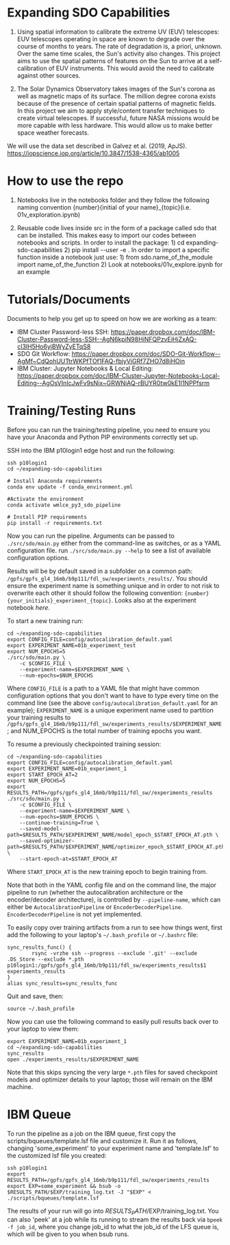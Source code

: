 # Expanding SDO Capabilities

1) Using spatial information to calibrate the extreme UV (EUV) telescopes: EUV telescopes operating in space are known to degrade over the course of months to years. The rate of degradation is, a priori, unknown. Over the same time scales, the Sun's activity also changes. This project aims to use the spatial patterns of features on the Sun to arrive at a self-calibration of EUV instruments. This would avoid the need to calibrate against other sources.

2) The Solar Dynamics Observatory takes images of the Sun's corona as well as magnetic maps of its surface. The million degree corona exists because of the presence of certain spatial patterns of magnetic fields. In this project we aim to apply style/content transfer techniques to create virtual telescopes. If successful, future NASA missions would be more capable with less hardware. This would allow us to make better space weather forecasts.

We will use the data set described in Galvez et al. (2019, ApJS).
https://iopscience.iop.org/article/10.3847/1538-4365/ab1005

# How to use the repo

1) Notebooks live in the notebooks folder and they follow the following naming convention {number}{initial of your name}_{topic}(i.e. 01v_exploration.ipynb)

2) Reusable code lives inside src in the form of a package called sdo that can be installed. This makes easy to import our codes between notebooks and scripts. 
    In order to install the package:
        1) cd expanding-sdo-capabilities
        2) pip install --user -e .
    In order to import a specific function inside a notebook just use:
        1) from sdo.name_of_the_module import name_of_the_function
        2) Look at notebooks/01v_explore.ipynb for an example


# Tutorials/Documents

Documents to help you get up to speed on how we are working as a team:

* IBM Cluster Password-less SSH: https://paper.dropbox.com/doc/IBM-Cluster-Password-less-SSH--AgN6kpiN98HiNFQPzvEiHjZxAQ-cl3lH5Ho6yjBWyZyETqS8
* SDO Git Workflow: https://paper.dropbox.com/doc/SDO-Git-Workflow--AgMf~CdQohUUTtrWKPfTOf1FAQ-fbjyVjGRf7ZHO7d8iHOin
* IBM Cluster: Jupyter Notebooks & Local Editing: https://paper.dropbox.com/doc/IBM-Cluster-Jupyter-Notebooks-Local-Editing--AgOsVInIcJwFv9sNix~GRWNiAQ-rBUYR0tw0kE1l1NPPfsrm

# Training/Testing Runs

Before you can run the training/testing pipeline, you need to ensure you have your Anaconda and Python PIP environments correctly set up.

SSH into the IBM p10login1 edge host and run the following:

```
ssh p10login1
cd ~/expanding-sdo-capabilities

# Install Anaconda requirements
conda env update -f conda_environment.yml

#Activate the environment
conda activate wmlce_py3_sdo_pipeline

# Install PIP requirements
pip install -r requirements.txt
```

Now you can run the pipeline. Arguments can be passed to `./src/sdo/main.py` either from the command-line as switches, or as a YAML configuration file. run `./src/sdo/main.py --help` to see a list of available configuration options.

Results will be by default saved in a subfolder on a common path: `/gpfs/gpfs_gl4_16mb/b9p111/fdl_sw/experiments_results/`. You should ensure the experiment name is something unique and in order to not risk to overwrite each other it should follow the following convention:
`{number}{your_initials}_experiment_{topic}`. Looks also at the experiment notebook *here*.

To start a new training run:

```
cd ~/expanding-sdo-capabilities
export CONFIG_FILE=config/autocalibration_default.yaml
export EXPERIMENT_NAME=01b_experiment_test
export NUM_EPOCHS=5
./src/sdo/main.py \
    -c $CONFIG_FILE \
    --experiment-name=$EXPERIMENT_NAME \
    --num-epochs=$NUM_EPOCHS
```

Where `CONFIG_FILE` is a path to a YAML file that might have common configuration options
that you don't want to have to type every time on the command line (see the above
`config/autocalibration_default.yaml` for an example); `EXPERIMENT_NAME` is a unique
experiment name used to partition your training results to 
`/gpfs/gpfs_gl4_16mb/b9p111/fdl_sw/experiments_results/$EXPERIMENT_NAME`;
and NUM_EPOCHS is the total number of training epochs you want.

To resume a previously checkpointed training session:

```
cd ~/expanding-sdo-capabilities
export CONFIG_FILE=config/autocalibration_default.yaml
export EXPERIMENT_NAME=01b_experiment_1
export START_EPOCH_AT=2
export NUM_EPOCHS=5
export RESULTS_PATH=/gpfs/gpfs_gl4_16mb/b9p111/fdl_sw//experiments_results
./src/sdo/main.py \
    -c $CONFIG_FILE \
    --experiment-name=$EXPERIMENT_NAME \
    --num-epochs=$NUM_EPOCHS \
    --continue-training=True \
    --saved-model-path=$RESULTS_PATH/$EXPERIMENT_NAME/model_epoch_$START_EPOCH_AT.pth \
    --saved-optimizer-path=$RESULTS_PATH/$EXPERIMENT_NAME/optimizer_epoch_$START_EPOCH_AT.pth \
    --start-epoch-at=$START_EPOCH_AT
```

Where `START_EPOCH_AT` is the new training epoch to begin training from.

Note that both in the YAML config file and on the command line, the major pipeline to run
(whether the autocalibration architecture or the encoder/decoder architecture), is controlled
by `--pipeline-name`, which can either be `AutocalibrationPipeline` or `EncoderDecoderPipeline`.
`EncoderDecoderPipeline` is not yet implemented.

To easily copy over training artifacts from a run to see how things went, first add the following
to your laptop's `~/.bash_profile` or `~/.bashrc` file:

```
sync_results_func() {
        rsync -vrzhe ssh --progress --exclude '.git' --exclude .DS_Store --exclude *.pth p10login1:/gpfs/gpfs_gl4_16mb/b9p111/fdl_sw/experiments_results$1 experiments_results
}
alias sync_results=sync_results_func
```

Quit and save, then:

```
source ~/.bash_profile
```

Now you can use the following command to easily pull results back over to your laptop to view them:

```
export EXPERIMENT_NAME=01b_experiment_1
cd ~/expanding-sdo-capabilities
sync_results
open ./experiments_results/$EXPERIMENT_NAME
```

Note that this skips syncing the very large `*.pth` files for saved checkpoint models and optimizer
details to your laptop; those will remain on the IBM machine.

# IBM Queue

To run the pipeline as a job on the IBM queue, first copy the scripts/bqueues/template.lsf file and customize it. Run it as follows, changing 'some_experiment' to your experiment name and 'template.lsf' to the customized lsf
file you created:

```
ssh p10login1
export RESULTS_PATH=/gpfs/gpfs_gl4_16mb/b9p111/fdl_sw/experiments_results
export EXP=some_experiment && bsub -o $RESULTS_PATH/$EXP/training_log.txt -J "$EXP" < ./scripts/bqueues/template.lsf
```

The results of your run will go into $RESULTS_PATH/$EXP/training_log.txt. You can also 'peek' at a job while its running to stream the results back via `bpeek -f job_id`, where you change job_id to what the job_id of the LFS queue is, which will be given to you when bsub runs.

